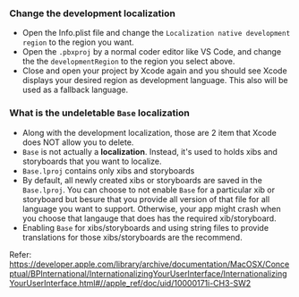 ### Change the development localization
- Open the Info.plist file and change the `Localization native development region` to the region you want.
- Open the `.pbxproj` by a normal coder editor like VS Code, and change the the `developmentRegion` to the region you select above.
- Close and open your project by Xcode again and you should see Xcode displays your desired region as development language. This also will be used as a fallback language.

### What is the undeletable `Base` localization
- Along with the development localization, those are 2 item that Xcode does NOT allow you to delete.
- `Base` is not actually a __localization__. Instead, it's used to holds xibs and storyboards that you want to localize.
- `Base.lproj` contains only xibs and storyboards
- By default, all newly created xibs or storyboards are saved in the `Base.lproj`. You can choose to not enable `Base` for a particular xib or storyboard but besure that you provide all version of that file for all language you want to support. Otherwise, your app might crash when you choose that langauge that does has the required xib/storyboard.
- Enabling `Base` for xibs/storyboards and using string files to provide translations for those xibs/storyboards are the recommend.

Refer:
https://developer.apple.com/library/archive/documentation/MacOSX/Conceptual/BPInternational/InternationalizingYourUserInterface/InternationalizingYourUserInterface.html#//apple_ref/doc/uid/10000171i-CH3-SW2
